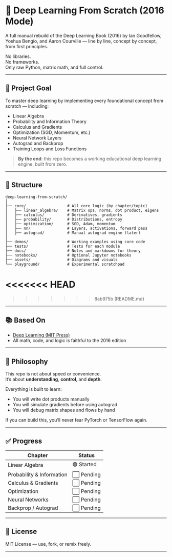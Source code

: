 # 🧠 Deep Learning From Scratch (2016 Mode)

A full manual rebuild of the Deep Learning Book (2016) by Ian Goodfellow, Yoshua Bengio, and Aaron Courville — line by line, concept by concept, from first principles.

No libraries.  
No frameworks.  
Only raw Python, matrix math, and full control.

---

## 🚀 Project Goal

To master deep learning by implementing every foundational concept from scratch — including:

- Linear Algebra
- Probability and Information Theory
- Calculus and Gradients
- Optimization (SGD, Momentum, etc.)
- Neural Network Layers
- Autograd and Backprop
- Training Loops and Loss Functions

> **By the end**: this repo becomes a working educational deep learning engine, built from zero.

---

## 🧱 Structure

```
deep-learning-from-scratch/
│
├── core/                  # All core logic (by chapter/topic)
│   ├── linear_algebra/    # Matrix ops, norms, dot product, eigens
│   ├── calculus/          # Derivatives, gradients
│   ├── probability/       # Distributions, entropy
│   ├── optimization/      # SGD, Adam, momentum
│   ├── nn/                # Layers, activations, forward pass
│   ├── autograd/          # Manual autograd engine (later)
│
├── demos/                 # Working examples using core code
├── tests/                 # Tests for each module
├── docs/                  # Notes and markdowns for theory
├── notebooks/             # Optional Jupyter notebooks
├── assets/                # Diagrams and visuals
└── playground/            # Experimental scratchpad
```
<<<<<<< HEAD
=======

>>>>>>> 8ab975b (README.md)


---

## 📚 Based On

- [Deep Learning (MIT Press)](https://www.deeplearningbook.org/)
- All math, code, and logic is faithful to the 2016 edition

---

## 🧠 Philosophy

This repo is not about speed or convenience.  
It’s about **understanding**, **control**, and **depth**.

Everything is built to learn:
- You will write dot products manually
- You will simulate gradients before using autograd
- You will debug matrix shapes and flows by hand

If you can build this, you’ll never fear PyTorch or TensorFlow again.

---

## ✅ Progress

| Chapter                     | Status     |
|-----------------------------|------------|
| Linear Algebra              | 🟢 Started |
| Probability & Information   | ⬜️ Pending |
| Calculus & Gradients        | ⬜️ Pending |
| Optimization                | ⬜️ Pending |
| Neural Networks             | ⬜️ Pending |
| Backprop / Autograd         | ⬜️ Pending |

---

## 📜 License

MIT License — use, fork, or remix freely.

---
